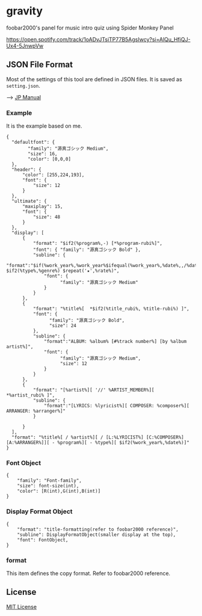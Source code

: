# gravity

foobar2000's panel for music intro quiz using Spider Monkey Panel

https://open.spotify.com/track/1oADvJTsiTP77B5AgsIwcy?si=AlQu_HfiQJ-Ux4-5JnwpVw

## JSON File Format

Most of the settings of this tool are defined in JSON files. It is saved as `setting.json`.

--> [JP Manual](JP_JSON.md)

### Example

It is the example based on me.

```
{
  "defaultfont": {
        "family": "源真ゴシック Medium",
        "size": 16,
        "color": [0,0,0]
  },
  "header": {
      "color": [255,224,193],
      "font": {
          "size": 12
      }
  },
  "ultimate": {
      "maxiplay": 15,
      "font": {
          "size": 48
      }
  },
  "display": [
      {
          "format": "$if2(%program%,-) [*%program-rubi%]",
          "font": { "family": "源真ゴシック Bold" },
          "subline": {
              "format":"$if(%work_year%,%work_year%$ifequal(%work_year%,%date%,,/%date%),*%date%) $if2(%type%,%genre%) $repeat('★',%rate%)",
              "font": {
                    "family": "源真ゴシック Medium"
              }
          }
      },
      {
          "format": "%title%[  *$if2(%title_rubi%, %title-rubi%) ]",
          "font": {
                "family": "源真ゴシック Bold",
                "size": 24
          },
          "subline": {
              "format":"ALBUM: %album% [#%track number%] [by %album artist%]",
              "font": {
                    "family": "源真ゴシック Medium",
                    "size": 12
              }
          }
      },
      {
          "format": "[%artist%][ '//' %ARTIST_MEMBER%][  *%artist_rubi% ]",
          "subline": {
              "format":"[LYRICS: %lyricist%][ COMPOSER: %composer%][ ARRANGER: %arranger%]"
          }

      }
  ],
  "format": "%title%[ / %artist%][ / [L:%LYRICIST%] [C:%COMPOSER%] [A:%ARRANGER%]][ - %program%][ - %type%][ $if2(%work_year%,%date%)]"
}

```

### Font Object
```
{
    "family": "Font-family",
    "size": font-size(int),
    "color": [R(int),G(int),B(int)]    
}
```

### Display Format Object
```
{
    "format": "title-formatting(refer to foobar2000 reference)",
    "subline": DisplayFormatObject(smaller display at the top),
    "font": FontObject,
}
```

### format

This item defines the copy format. Refer to foobar2000 reference.

## License
[MIT License](LICENSE)
